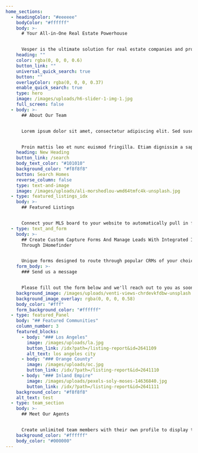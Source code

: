 ```yaml
---
home_sections:
  - headingColor: "#eeeeee"
    bodyColor: "#ffffff"
    body: >-
      # Your All-in-One Real Estate Powerhouse


      Vesper is the ultimate solution for real estate companies and professionals. It is the biggest all-in-one solution built for security, speed, and flexibility.
    heading: ""
    color: rgba(0, 0, 0, 0.6)
    button_link: ""
    universal_quick_search: true
    button: ""
    overlayColor: rgba(0, 0, 0, 0.37)
    enable_quick_search: true
    type: hero
    image: /images/uploads/h6-slider-1-img-1.jpg
    full_screen: false
  - body: >-
      ## About Our Team


      Lorem ipsum dolor sit amet, consectetur adipiscing elit. Sed suscipit varius suscipit. Nullam ullamcorper nunc in diam tempor, non malesuada leo sollicitudin. Sed lorem nulla, tincidunt tempor libero vitae, dignissim porttitor justo. Curabitur ornare neque quis nibh commodo porta. Pellentesque eleifend a dui vel lobortis. Donec sit amet nibh ut nulla.


      Proin mattis leo et nunc euismod fringilla. Etiam dignissim a sapien ac sagittis.Curabitur ornare neque quis nibh commodo porta. Pellentesque eleifend a dui vel lobortis. Donec sit amet nibh ut nulla ullamcorper rutrum.
    heading: New Heading
    button_link: /search
    body_text_color: "#101010"
    background_color: "#f8f8f8"
    button: Search Homes
    reverse_column: false
    type: text-and-image
    image: /images/uploads/ali-morshedlou-wmd64tmfc4k-unsplash.jpg
  - type: featured_listings_idx
    body: >-
      ## Featured Listings


      Connect your MLS board to your website to automatically pull in featured listings from your office.
  - type: text_and_form
    body: >-
      ## Create Custom Capture Forms And Manage Leads With Integrated IDX
      Through IHomefinder


      Unique forms designed to route through popular CRMs of your choice or use our integrated CRM through IHomefinder
    form_body: >-
      ### Send us a message


      Please fill out the form below and we'll reach out to you as soon as possible!
    background_image: /images/uploads/venti-views-chrdevkfdbw-unsplash.jpg
    background_image_overlay: rgba(0, 0, 0, 0.58)
    body_color: "#fff"
    form_background_color: "#ffffff"
  - type: featured_Panel
    body: "## Featured Communities"
    column_number: 3
    featured_blocks:
      - body: "### Los Angeles"
        image: /images/uploads/la.jpg
        button_link: /idx?path=/listing-report&id=2641109
        alt_text: los angeles city
      - body: "### Orange County"
        image: /images/uploads/oc.jpg
        button_link: /idx/?path=/listing-report&id=2641110
      - body: "### Inland Empire"
        image: /images/uploads/pexels-soly-moses-14636840.jpg
        button_link: /idx/?path=/listing-report&id=2641111
    background_color: "#f8f8f8"
    alt_text: test
  - type: team_section
    body: >-
      ## Meet Our Agents


      Create unlimited team members with their own profile to display their contact information.
    background_color: "#ffffff"
    body_color: "#000000"
---
```


